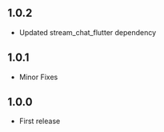 ## 1.0.2

* Updated stream_chat_flutter dependency

## 1.0.1

* Minor Fixes

## 1.0.0

* First release
